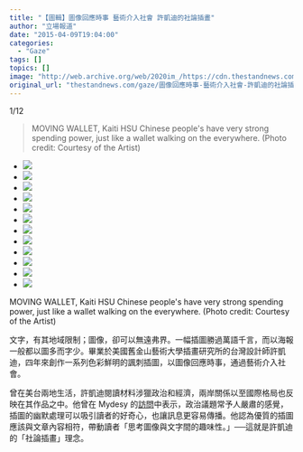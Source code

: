 ```yaml
---
title: "【圖輯】圖像回應時事 藝術介入社會 許凱迪的社論插畫"
author: "立場報道"
date: "2015-04-09T19:04:00"
categories:
  - "Gaze"
tags: []
topics: []
image: "http://web.archive.org/web/2020im_/https://cdn.thestandnews.com/media/photos/gallery/9/cache/moving2Bwallat-kaitihsu-small-01_lkZPI_300x200cropcenter.jpg"
original_url: "thestandnews.com/gaze/圖像回應時事-藝術介入社會-許凱迪的社論插畫"
---
```

[](#)[](#)

[](#)1/12[](#)

> MOVING WALLET, Kaiti HSU Chinese people's have very strong spending power, just like a wallet walking on the everywhere. (Photo credit: Courtesy of the Artist)

*   ![](http://web.archive.org/web/2020im_/https://cdn.thestandnews.com/media/photos/gallery/9/cache/moving2Bwallat-kaitihsu-small-01_lkZPI_300x200cropcenter.jpg)
*   ![](http://web.archive.org/web/2020im_/https://cdn.thestandnews.com/media/photos/gallery/9/cache/Line-kaitihsu-small-E69982E4BA8BE68F92E795AB-002_PmsXu_300x200cropcenter.jpg)
*   ![](http://web.archive.org/web/2020im_/https://cdn.thestandnews.com/media/photos/gallery/9/cache/kaiti-hsu-1_1_2-1_81Aa4_300x200cropcenter.jpg)
*   ![](http://web.archive.org/web/2020im_/https://cdn.thestandnews.com/media/photos/gallery/9/cache/Internet2B-2Bkaitihsu-small-1_L85Wv_300x200cropcenter.jpg)
*   ![](http://web.archive.org/web/2020im_/https://cdn.thestandnews.com/media/photos/gallery/9/cache/US2Bready2Bto2Bfight-small-03_NeMU7_300x200cropcenter.jpg)
*   ![](http://web.archive.org/web/2020im_/https://cdn.thestandnews.com/media/photos/gallery/9/cache/Child2Bsoldiers-kaitihsu-small-1_SwN60_300x200cropcenter.jpg)
*   ![](http://web.archive.org/web/2020im_/https://cdn.thestandnews.com/media/photos/gallery/9/cache/B-copy_2_2-1-1_Zrm9k_300x200cropcenter.jpg)
*   ![](http://web.archive.org/web/2020im_/https://cdn.thestandnews.com/media/photos/gallery/9/cache/CCS2Bin2Biceland-kaitihsu-small-03_2LBxz_300x200cropcenter.jpg)
*   ![](http://web.archive.org/web/2020im_/https://cdn.thestandnews.com/media/photos/gallery/9/cache/kaiti-hsu-1_1_2_1-1_FXMy6_300x200cropcenter.jpg)
*   ![](http://web.archive.org/web/2020im_/https://cdn.thestandnews.com/media/photos/gallery/9/cache/China2BAir2BPollution-small-03_1RJVv_300x200cropcenter.jpg)
*   ![](http://web.archive.org/web/2020im_/https://cdn.thestandnews.com/media/photos/gallery/9/cache/Okinawa-kaitihsu-small-2_reyrT_300x200cropcenter.jpg)
*   ![](http://web.archive.org/web/2020im_/https://cdn.thestandnews.com/media/photos/gallery/9/cache/0008_M9zzp_300x200cropcenter.jpg)

MOVING WALLET, Kaiti HSU Chinese people's have very strong spending power, just like a wallet walking on the everywhere. (Photo credit: Courtesy of the Artist)

文字，有其地域限制；圖像，卻可以無遠弗界。一幅插圖勝過萬語千言，而以海報一般都以圖多而字少。畢業於美國舊金山藝術大學插畫研究所的台灣設計師許凱迪，四年來創作一系列色彩鮮明的諷刺插圖，以圖像回應時事，通過藝術介入社會。

曾在美台兩地生活，許凱迪閱讀材料涉獵政治和經濟，兩岸關係以至國際格局也反映在其作品之中。他曾在 Mydesy 的[訪問](http://web.archive.org/web/20210628141107/http://www.mydesy.com/kai-ti-hsu)中表示，政治議題常予人嚴肅的感覺，插圖的幽默處理可以吸引讀者的好奇心，也讓訊息更容易傳播。他認為優質的插圖應該與文章內容相符，帶動讀者「思考圖像與文字間的趣味性。」──這就是許凱迪的「社論插畫」理念。